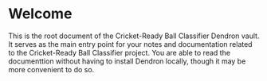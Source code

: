 # Welcome
This is the root document of the Cricket-Ready Ball Classifier Dendron vault. It serves as the main entry point for your notes and documentation related to the Cricket-Ready Ball Classifier project. You are able to read the documenttion without having to install Dendron locally, though it may be more convenient to do so.